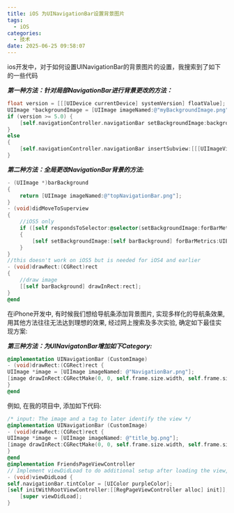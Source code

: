```yaml
---
title: iOS 为UINavigationBar设置背景图片
tags:
  - iOS
categories:
  - 技术
date: 2025-06-25 09:58:07
---
```


ios开发中，对于如何设置UINavigationBar的背景图片的设置，我搜索到了如下的一些代码

***第一种方法：针对局部NavigationBar进行背景更改的方法：***

```objectivec
float version = [[[UIDevice currentDevice] systemVersion] floatValue];
UIImage *backgroundImage = [UIImage imageNamed:@"myBackgroundImage.png"];
if (version >= 5.0) {
    [self.navigationController.navigationBar setBackgroundImage:backgroundImage forBarMetrics:UIBarMetricsDefault];
}
else
{
    [self.navigationController.navigationBar insertSubview:[[[UIImageView alloc] initWithImage:backgroundImage] autorelease] atIndex:1];
}
```

***第二种方法：全局更改NavigationBar背景的方法:***

```objectivec
- (UIImage *)barBackground
{
    return [UIImage imageNamed:@"topNavigationBar.png"];
}
- (void)didMoveToSuperview
{
    //iOS5 only
    if ([self respondsToSelector:@selector(setBackgroundImage:forBarMetrics:)])
    {
        [self setBackgroundImage:[self barBackground] forBarMetrics:UIBarMetricsDefault];
    }
}
//this doesn't work on iOS5 but is needed for iOS4 and earlier
- (void)drawRect:(CGRect)rect
{
    //draw image
    [[self barBackground] drawInRect:rect];
}
@end
```

在iPhone开发中, 有时候我们想给导航条添加背景图片, 实现多样化的导航条效果, 用其他方法往往无法达到理想的效果, 经过网上搜索及多次实验, 确定如下最佳实现方案:

***第三种方法：为UINavigatonBar增加如下Category:***

```objectivec
@implementation UINavigationBar (CustomImage)
- (void)drawRect:(CGRect)rect {
UIImage *image = [UIImage imageNamed: @"NavigationBar.png"];
[image drawInRect:CGRectMake(0, 0, self.frame.size.width, self.frame.size.height)];
}
@end
```

例如, 在我的项目中, 添加如下代码:

```objectivec
/* input: The image and a tag to later identify the view */
@implementation UINavigationBar (CustomImage)
- (void)drawRect:(CGRect)rect {
UIImage *image = [UIImage imageNamed: @"title_bg.png"];
[image drawInRect:CGRectMake(0, 0, self.frame.size.width, self.frame.size.height)];
}
@end
@implementation FriendsPageViewController
// Implement viewDidLoad to do additional setup after loading the view, typically from a nib.
- (void)viewDidLoad {
self.navigationBar.tintColor = [UIColor purpleColor];
[self initWithRootViewController:[[RegPageViewController alloc] init]];
    [super viewDidLoad];
}
```

